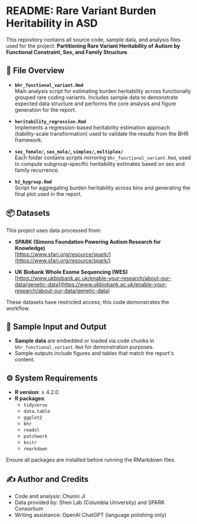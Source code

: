 
# README: Rare Variant Burden Heritability in ASD

This repository contains all source code, sample data, and analysis files used for the project: **Partitioning Rare Variant Heritability of Autism by Functional Constraint, Sex, and Family Structure**.

## 📁 File Overview

- **`bhr_functional_variant.Rmd`**  
  Main analysis script for estimating burden heritability across functionally grouped rare coding variants. Includes sample data to demonstrate expected data structure and performs the core analysis and figure generation for the report.

- **`heritability_regression.Rmd`**  
  Implements a regression-based heritability estimation approach (liability-scale transformation) used to validate the results from the BHR framework.

- **`sex_female/`, `sex_male/`, `simplex/`, `multiplex/`**  
  Each folder contains scripts mirroring `bhr_functional_variant.Rmd`, used to compute subgroup-specific heritability estimates based on sex and family recurrence.

- **`h2_bygroup.Rmd`**  
  Script for aggregating burden heritability across bins and generating the final plot used in the report.

## 📦 Datasets

This project uses data processed from:
- **SPARK (Simons Foundation Powering Autism Research for Knowledge)**  
  [https://www.sfari.org/resource/spark/](https://www.sfari.org/resource/spark/)

- **UK Biobank Whole Exome Sequencing (WES)**  
  [https://www.ukbiobank.ac.uk/enable-your-research/about-our-data/genetic-data](https://www.ukbiobank.ac.uk/enable-your-research/about-our-data/genetic-data)  

These datasets have restricted access; this code demonstrates the workflow.

## 🧪 Sample Input and Output

- **Sample data** are embedded or loaded via code chunks in `bhr_functional_variant.Rmd` for demonstration purposes.
- Sample outputs include figures and tables that match the report's content.

## ⚙️ System Requirements

- **R version**: ≥ 4.2.0  
- **R packages**:
  - `tidyverse`
  - `data.table`
  - `ggplot2`
  - `bhr`
  - `readxl`
  - `patchwork`
  - `knitr`
  - `rmarkdown`

Ensure all packages are installed before running the RMarkdown files.

## ✍️ Author and Credits

- Code and analysis: Chunni Ji
- Data provided by: Shen Lab (Columbia University) and SPARK Consortium
- Writing assistance: OpenAI ChatGPT (language polishing only)
